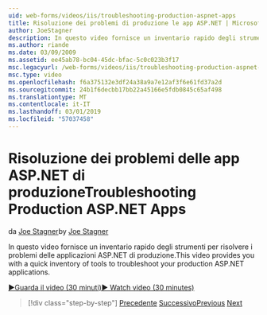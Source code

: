 ```yaml
---
uid: web-forms/videos/iis/troubleshooting-production-aspnet-apps
title: Risoluzione dei problemi di produzione le app ASP.NET | Microsoft Docs
author: JoeStagner
description: In questo video fornisce un inventario rapido degli strumenti per risolvere i problemi delle applicazioni ASP.NET di produzione.
ms.author: riande
ms.date: 03/09/2009
ms.assetid: ee45ab78-bc04-45dc-bfac-5c0c023b3f17
msc.legacyurl: /web-forms/videos/iis/troubleshooting-production-aspnet-apps
msc.type: video
ms.openlocfilehash: f6a375132e3df24a38a9a7e12af3f6e61fd37a2d
ms.sourcegitcommit: 24b1f6decbb17bb22a45166e5fdb0845c65af498
ms.translationtype: MT
ms.contentlocale: it-IT
ms.lasthandoff: 03/01/2019
ms.locfileid: "57037458"
---
```

<a name="troubleshooting-production-aspnet-apps"></a><span data-ttu-id="193bd-103">Risoluzione dei problemi delle app ASP.NET di produzione</span><span class="sxs-lookup"><span data-stu-id="193bd-103">Troubleshooting Production ASP.NET Apps</span></span>
====================
<span data-ttu-id="193bd-104">da [Joe Stagner](https://github.com/JoeStagner)</span><span class="sxs-lookup"><span data-stu-id="193bd-104">by [Joe Stagner](https://github.com/JoeStagner)</span></span>

<span data-ttu-id="193bd-105">In questo video fornisce un inventario rapido degli strumenti per risolvere i problemi delle applicazioni ASP.NET di produzione.</span><span class="sxs-lookup"><span data-stu-id="193bd-105">This video provides you with a quick inventory of tools to troubleshoot your production ASP.NET applications.</span></span>

[<span data-ttu-id="193bd-106">&#9654;Guarda il video (30 minuti)</span><span class="sxs-lookup"><span data-stu-id="193bd-106">&#9654; Watch video (30 minutes)</span></span>](https://channel9.msdn.com/Blogs/ASP-NET-Site-Videos/troubleshooting-production-aspnet-apps)

> [!div class="step-by-step"]
> <span data-ttu-id="193bd-107">[Precedente](feature-specific-delegated-management.md)
> [Successivo](creating-a-site-with-iis7-manager.md)</span><span class="sxs-lookup"><span data-stu-id="193bd-107">[Previous](feature-specific-delegated-management.md)
[Next](creating-a-site-with-iis7-manager.md)</span></span>
